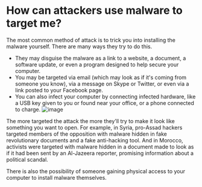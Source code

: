 [Title]: # (Как злоумышленники могут использовать вредоносное ПО для меня?)
[Order]: # (6)

# How can attackers use malware to target me?

The most common method of attack is to trick you into installing the malware yourself. There are many ways they try to do this.  

*   They may disguise the malware as a link to a website, a document, a software update, or even a program designed to help secure your computer.
*   You may be targeted via email (which may look as if it's coming from someone you know), via a message on Skype or Twitter, or even via a link posted to your Facebook page.
*   You can also infect your computer by connecting infected hardware, like a USB key given to you or found near your office, or a phone connected to charge.
![image](malware3.png)

The more targeted the attack the more they'll try to make it look like something you want to open. For example, in Syria, pro-Assad hackers targeted members of the opposition with malware hidden in fake revolutionary documents and a fake anti-hacking tool. And in Morocco, activists were targeted with malware hidden in a document made to look as if it had been sent by an Al-Jazeera reporter, promising information about a political scandal.

There is also the possibility of someone gaining physical access to your computer to install malware themselves.